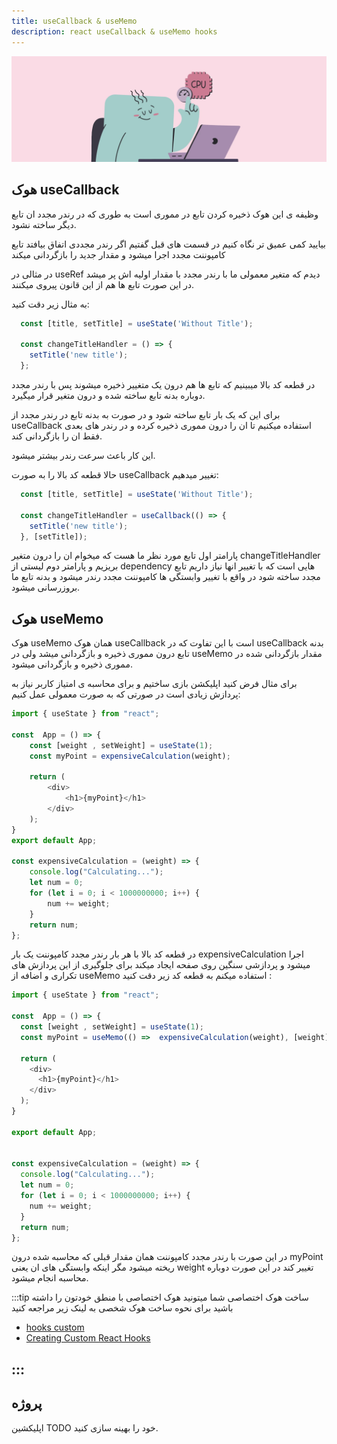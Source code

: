 ```yaml
---
title: useCallback & useMemo
description: react useCallback & useMemo hooks
---
```



![](../images/cpu.webp)

## هوک useCallback
وظیفه ی این هوک ذخیره کردن تابع در مموری است به طوری که در رندر مجدد ان تابع دیگر ساخته نشود.

بیایید کمی عمیق تر نگاه کنیم در قسمت های قبل گفتیم اگر رندر مجددی اتفاق بیافتد تابع کامپوننت مجدد اجرا میشود و مقدار جدید را بازگردانی میکند

در مثالی در useRef دیدم که متغیر معمولی ما با رندر مجدد با مقدار اولیه اش پر میشد در این صورت تابع ها هم از این قانون پیروی میکنند.

به مثال زیر دقت کنید:

```javascript
  const [title, setTitle] = useState('Without Title');

  const changeTitleHandler = () => {
    setTitle('new title');
  };
```

در قطعه کد بالا میبینیم که تابع ها هم درون یک متغییر ذخیره میشوند پس با رندر مجدد دوباره بدنه تابع ساخته شده و درون متغیر قرار میگیرد.

برای این که یک بار تابع ساخته شود و در صورت به بدنه تابع در رندر مجدد از useCallback استفاده میکنیم تا ان را درون مموری ذخیره کرده و در رندر های بعدی فقط ان را بازگردانی کند.

این کار باعث سرعت رندر بیشتر میشود.

حالا قطعه کد بالا را به صورت useCallback تغییر میدهیم:

```javascript
  const [title, setTitle] = useState('Without Title');

  const changeTitleHandler = useCallback(() => {
    setTitle('new title');
  }, [setTitle]);
```

پارامتر اول تابع مورد نظر ما هست که میخوام ان را درون متغیر
changeTitleHandler
بریزیم و پارامتر دوم لیستی از 
dependency هایی 
است که با تغییر انها نیاز داریم تابع مجدد ساخته شود
در واقع با تغییر وابستگی ها کامپوننت مجدد رندر میشود و بدنه تابع ما بروزرسانی میشود.


## هوک useMemo 

هوک useMemo همان هوک useCallback است با این تفاوت که در useCallback بدنه تابع درون مموری ذخیره و بازگردانی میشد ولی در useMemo مقدار بازگردانی شده در مموری ذخیره و بازگردانی میشود.

برای مثال فرض کنید اپلیکشن بازی ساختیم و برای محاسبه ی امتیاز کاربر نیاز به پردازش زیادی است در صورتی که به صورت معمولی عمل کنیم:

```javascript
import { useState } from "react";

const  App = () => {
    const [weight , setWeight] = useState(1);
    const myPoint = expensiveCalculation(weight);

    return (
        <div>
            <h1>{myPoint}</h1>
        </div>
    );
}
export default App;

const expensiveCalculation = (weight) => {
    console.log("Calculating...");
    let num = 0;
    for (let i = 0; i < 1000000000; i++) {
        num += weight;
    }
    return num;
};
```

در قطعه کد بالا با هر بار رندر مجدد کامپوننت یک بار
expensiveCalculation
اجرا میشود و پردازشی سنگین روی صفحه ایجاد میکند برای جلوگیری از این پردازش های تکراری و اضافه از useMemo استفاده میکنم
به قطعه کد زیر دقت کنید :

```javascript
import { useState } from "react";

const  App = () => {
  const [weight , setWeight] = useState(1);
  const myPoint = useMemo(() =>  expensiveCalculation(weight), [weight]);;

  return (
    <div>
      <h1>{myPoint}</h1>
    </div>
  );
}

export default App;


const expensiveCalculation = (weight) => {
  console.log("Calculating...");
  let num = 0;
  for (let i = 0; i < 1000000000; i++) {
    num += weight;
  }
  return num;
};
```

در این صورت با رندر مجدد کامپوننت همان مقدار قبلی که محاسبه شده درون
myPoint
ریخته میشود مگر اینکه وابستگی های ان یعنی
weight
تغییر کند در این صورت دوباره محاسبه انجام میشود.

:::tip ساخت هوک اختصاصی
شما میتونید هوک اختصاصی با منطق خودتون را داشته باشید برای نحوه ساخت هوک شخصی به لینک زیر مراجعه کنید
-  [hooks custom](https://legacy.reactjs.org/docs/hooks-custom.html)
- [Creating Custom React Hooks](https://medium.com/technofunnel/creating-custom-react-hooks-9d4f382359bb)

:::
---
## پروژه

اپلیکشین TODO خود را بهینه سازی کنید.